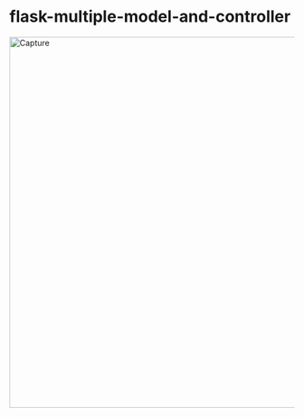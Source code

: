 # flask-multiple-model-and-controller
<img width="656" alt="Capture" src="https://github.com/jydhasan/flask-multiple-model-and-controller/assets/73984325/198cbd15-d70e-4b30-8642-bdd231481d5e">
